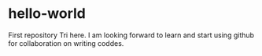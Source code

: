 # hello-world
First repository
Tri here. I am looking forward to learn and start using github for collaboration on writing coddes.
